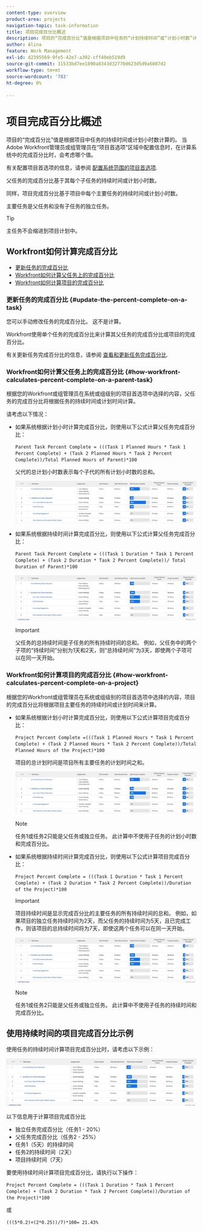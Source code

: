 ```yaml
---
content-type: overview
product-area: projects
navigation-topic: task-information
title: 项目完成百分比概述
description: 项目的“完成百分比”值是根据项目中任务的“计划持续时间”或“计划小时数”计算的。 当Adobe Workfront管理员或组管理员在“项目首选项”区域中配置信息时，在计算系统中的完成百分比时，会考虑哪个值。 有关配置项目首选项的信息，请参阅配置系统范围的项目首选项。
author: Alina
feature: Work Management
exl-id: d2395569-9fe5-42e7-a392-cff49eb519d9
source-git-commit: 31533bd7ee1890a8343d32770d623d5d9a6007d2
workflow-type: tm+mt
source-wordcount: '783'
ht-degree: 0%

---
```


# 项目完成百分比概述

项目的“完成百分比”值是根据项目中任务的持续时间或计划小时数计算的。 当Adobe Workfront管理员或组管理员在“项目首选项”区域中配置信息时，在计算系统中的完成百分比时，会考虑哪个值。

有关配置项目首选项的信息，请参阅 [配置系统范围的项目首选项](../../../administration-and-setup/set-up-workfront/configure-system-defaults/set-project-preferences.md).

父任务的完成百分比基于其每个子任务的持续时间或计划小时数。

同样，项目完成百分比基于项目中每个主要任务的持续时间或计划小时数。

主要任务是父任务和没有子任务的独立任务。

>[!TIP]
>
>主任务不会缩进到项目计划中。

## Workfront如何计算完成百分比

* [更新任务的完成百分比](#update-the-percent-complete-on-a-task)
* [Workfront如何计算父任务上的完成百分比](#how-workfront-calculates-percent-complete-on-a-parent-task)
* [Workfront如何计算项目的完成百分比](#how-workfront-calculates-percent-complete-on-a-project)

### 更新任务的完成百分比 {#update-the-percent-complete-on-a-task}

您可以手动修改任务的完成百分比。 这不是计算。

Workfront使用单个任务的完成百分比来计算其父任务的完成百分比或项目的完成百分比。

有关更新任务完成百分比的信息，请参阅 [查看和更新任务完成百分比](../../../manage-work/projects/updating-work-in-a-project/view-update-percent-complete-for-tasks.md).

### Workfront如何计算父任务上的完成百分比 {#how-workfront-calculates-percent-complete-on-a-parent-task}

根据您的Workfront或组管理员在系统或组级别的项目首选项中选择的内容，父任务的完成百分比将根据任务的持续时间或计划时间计算。

请考虑以下情况：

* 如果系统根据计划小时计算完成百分比，则使用以下公式计算父任务完成百分比：

   `Parent Task Percent Complete = (((Task 1 Planned Hours * Task 1 Percent Complete) + (Task 2 Planned Hours * Task 2 Percent Complete))/Total Planned Hours of Parent)*100`

   父代的总计划小时数表示每个子代的所有计划小时数的总和。

   ![](assets/project-with-tasks-percent-complete-planned-hours-calculation.png)

* 如果系统根据持续时间计算完成百分比，则使用以下公式计算父任务完成百分比：

   `Parent Task Percent Complete = (((Task 1 Duration * Task 1 Percent Complete) + (Task 2 Duration * Task 2 Percent Complete))/ Total Duration of Parent)*100`

   ![](assets/project-with-tasks-percent-complete-duration-calculation.png)

   >[!IMPORTANT]
   >
   >父任务的总持续时间是子任务的所有持续时间的总和。 例如，父任务中的两个子项的“持续时间”分别为1天和2天，则“总持续时间”为3天，即使两个子项可以在同一天开始。


### Workfront如何计算项目的完成百分比 {#how-workfront-calculates-percent-complete-on-a-project}

根据您的Workfront或组管理员在系统或组级别的项目首选项中选择的内容，项目的完成百分比将根据项目主要任务的持续时间或计划时间来计算。

* 如果系统根据计划小时计算完成百分比，则使用以下公式计算项目完成百分比：

   `Project Percent Complete =(((Task 1 Planned Hours * Task 1 Percent Complete) + (Task 2 Planned Hours * Task 2 Percent Complete))/Total Planned Hours of the Project)*100`

   项目的总计划时间是项目所有主要任务的计划时间之和。

   ![](assets/project-with-tasks-percent-complete-planned-hours-calculation.png)

   >[!NOTE]
   >
   >任务1或任务2只能是父任务或独立任务。 此计算中不使用子任务的计划小时数和完成百分比。

* 如果系统根据持续时间计算完成百分比，则使用以下公式计算项目完成百分比：

   `Project Percent Complete = (((Task 1 Duration * Task 1 Percent Complete) + (Task 2 Duration * Task 2 Percent Complete))/Duration of the Project)*100`

   >[!IMPORTANT]
   >
   >项目持续时间是显示完成百分比的主要任务的所有持续时间的总和。 例如，如果项目的独立任务持续时间为2天，而父任务的持续时间为5天，且已完成工作，则该项目的总持续时间将为7天，即使这两个任务可以在同一天开始。

   ![](assets/project-with-tasks-percent-complete-duration-calculation.png)

   >[!NOTE]
   >
   >任务1或任务2只能是父任务或独立任务。 此计算中不使用子任务的持续时间和完成百分比。

## 使用持续时间的项目完成百分比示例

使用任务的持续时间计算项目完成百分比时，请考虑以下示例：

![](assets/project-with-tasks-percent-complete-duration-calculation.png)

以下信息用于计算项目完成百分比

* 独立任务完成百分比（任务1 - 20%）
* 父任务完成百分比（任务2 - 25%）
* 任务1（5天）的持续时间
* 任务2的持续时间（2天）
* 项目持续时间（7天）


要使用持续时间计算项目完成百分比，请执行以下操作：

`Project Percent Complete = (((Task 1 Duration * Task 1 Percent Complete) + (Task 2 Duration * Task 2 Percent Complete))/Duration of the Project)*100`

或

`(((5*0.2)+(2*0.25))/7)*100= 21.43%`


<!--drafted, this was the old example:

When using the Planned Duration of the tasks to calculate the percent complete of a project, consider the following example:

percent_complete_on_project_example.png

Only the parent task (Task 1) and the standalone task (Task 8) are used to calculate the percent complete of the project.

The secondary parents of Task 1 are used to calculate the percent complete of the main parent (Task 1).

To calculate the percent complete of the main parent (Task 1), first calculate the percent complete of its secondary parents:

Task 5 Percent Complete = ((14 * 0.75 + 12 * 0.25)/(12 + 14))*100 = 51.92%

Task 2 Percent Complete = ((5 * 0.7 + 2 * 0.5)/(5 + 2))*100 = 64.29 %

Then, to calculate the percent complete of the main parent (Task 1), use the following formula:

Task 1 Percent Complete =((56 * 0.5192 + 7 * 0.6429)/63)*100 = 53.29%

To calculate the percent complete of the project, you will need to have the following numbers ready:

Task 1 Duration (63 hours) and Percent Complete (53.29%)
Task 8 Duration (100 hours) and Percent Complete (4%)
Now, to calculate the percent complete of the project, use the following formula:

Project Percent Complete =((100 * 0.04 + 63 * 0.5329))/163)*100 = 23.05%
-->
